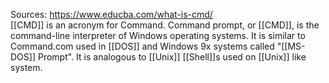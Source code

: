 Sources:
https://www.educba.com/what-is-cmd/
\
[[CMD]] is an acronym for Command. Command prompt, or [[CMD]], is the command-line interpreter of Windows operating systems. It is similar to Command.com used in [[DOS]] and Windows 9x systems called "[[MS-DOS]] Prompt". It is analogous to [[Unix]] [[Shell]]s used on [[Unix]] like system.

